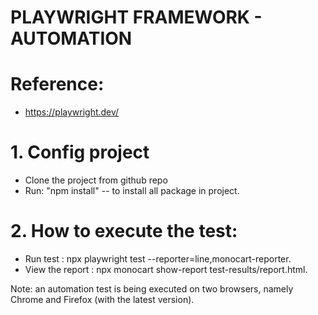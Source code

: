 # PLAYWRIGHT FRAMEWORK - AUTOMATION

# Reference:

- https://playwright.dev/

# 1. Config project

- Clone the project from github repo
- Run: "npm install" -- to install all package in project.

# 2. How to execute the test:

- Run test : npx playwright test --reporter=line,monocart-reporter.
- View the report : npx monocart show-report test-results/report.html.

Note: an automation test is being executed on two browsers, namely Chrome and Firefox (with the latest version).
